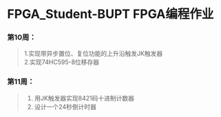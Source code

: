 # FPGA_Student-BUPT FPGA编程作业
### 第10周：       
>1.实现带异步置位、复位功能的上升沿触发JK触发器     
>2.实现74HC595-8位移存器 
### 第11周：
>1. 用JK触发器实现8421码十进制计数器
>2. 设计一个24秒倒计时器

